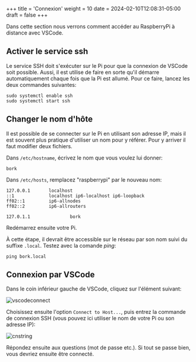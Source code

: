 +++
title = 'Connexion'
weight = 10
date = 2024-02-10T12:08:31-05:00
draft = false
+++

Dans cette section nous verrons comment accéder au RaspberryPi à distance avec VSCode.

## Activer le service ssh
Le service SSH doit s'exécuter sur le Pi pour que la connexion de VSCode soit possible. Aussi, il est utilise de faire en sorte qu'il démarre automatiquement chaque fois que la Pi est allumé. Pour ce faire, lancez les deux commandes suivantes:
```
sudo systemctl enable ssh
sudo systemctl start ssh
```

## Changer le nom d'hôte
Il est possible de se connecter sur le Pi en utilisant son adresse IP, mais il est souvent plus pratique d'utiliser un nom pour y référer. Pour y arriver il faut modifier deux fichiers.

Dans `/etc/hostname`, écrivez le nom que vous voulez lui donner:
```
bork
```

Dans `/etc/hosts`, remplacez "raspberrypi" par le nouveau nom:
```
127.0.0.1       localhost
::1             localhost ip6-localhost ip6-loopback
ff02::1         ip6-allnodes
ff02::2         ip6-allrouters

127.0.1.1               bork       
```
Redémarrez ensuite votre Pi.

À cette étape, il devrait être accessible sur le réseau par son nom suivi du suffixe `.local`. Testez avec la comande _ping_:
```
ping bork.local
```

## Connexion par VSCode

Dans le coin inférieur gauche de VSCode, cliquez sur l'élément suivant:

![vscodeconnect](/420-410/images/vscodeconnect.png)

Choisissez ensuite l'option `Connect to Host...`, puis entrez la commande de connexion SSH (vous pouvez ici utiliser le nom de votre Pi ou son adresse IP):

![cnstring](/420-410/images/cnstring.png)

Répondez ensuite aux questions (mot de passe etc.). Si tout se passe bien, vous devriez ensuite être connecté.